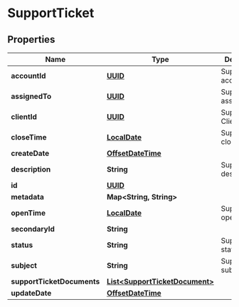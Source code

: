 
# SupportTicket

## Properties
Name | Type | Description | Notes
------------ | ------------- | ------------- | -------------
**accountId** | [**UUID**](UUID.md) | SupportTicket account Id   |  [optional]
**assignedTo** | [**UUID**](UUID.md) | SupportTicket assignee id  |  [optional]
**clientId** | [**UUID**](UUID.md) | SupportTicket Client Id   |  [optional]
**closeTime** | [**LocalDate**](LocalDate.md) | SupportTicket close time |  [optional]
**createDate** | [**OffsetDateTime**](OffsetDateTime.md) |  |  [optional]
**description** | **String** | SupportTicket description | 
**id** | [**UUID**](UUID.md) |  |  [optional]
**metadata** | **Map&lt;String, String&gt;** |  |  [optional]
**openTime** | [**LocalDate**](OffsetDateTime.md) | SupportTicket open time | 
**secondaryId** | **String** |  |  [optional]
**status** | **String** | SupportTicket status |  [optional]
**subject** | **String** | SupportTicket subject |  [optional]
**supportTicketDocuments** | [**List&lt;SupportTicketDocument&gt;**](SupportTicketDocument.md) |  |  [optional]
**updateDate** | [**OffsetDateTime**](OffsetDateTime.md) |  |  [optional]




